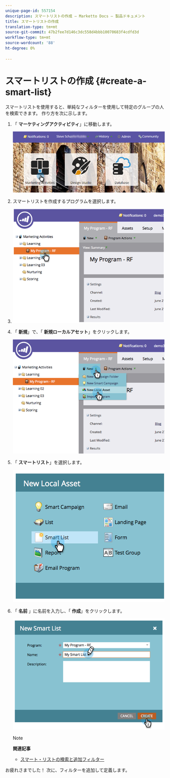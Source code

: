 ```yaml
---
unique-page-id: 557154
description: スマートリストの作成 — Marketto Docs — 製品ドキュメント
title: スマートリストの作成
translation-type: tm+mt
source-git-commit: 47b2fee7d146c3dc558d4bbb10070683f4cdfd3d
workflow-type: tm+mt
source-wordcount: '88'
ht-degree: 0%

---
```



# スマートリストの作成 {#create-a-smart-list}

スマートリストを使用すると、単純なフィルターを使用して特定のグループの人を検索できます。 作り方を次に示します。

1. 「 **マーケティングアクティビティ**」に移動します。

   ![](assets/login-marketing-activities.png)

1. スマートリストを作成するプログラムを選択します。
1. ![これはテストです](assets/image2014-8-11-10-3a17-3a8.png)

1. 「 **新規**」で、「 **新規ローカルアセット**」をクリックします。

   ![](assets/image2014-9-9-16-3a26-3a28.png)

1. 「 **スマートリスト**」を選択します。

   ![](assets/image2014-9-9-16-3a27-3a18.png)

1. 「 **名前** 」に名前を入力し、「 **作成**」をクリックします。

   ![](assets/image2014-9-9-16-3a27-3a39.png)

   >[!NOTE]
   >
   >**関連記事**
   >
   >    
   >    
   >    * [スマート・リストの検索と追加フィルター](find-and-add-filters-to-a-smart-list.md)


お疲れさまでした！ 次に、フィルターを追加して定義します。